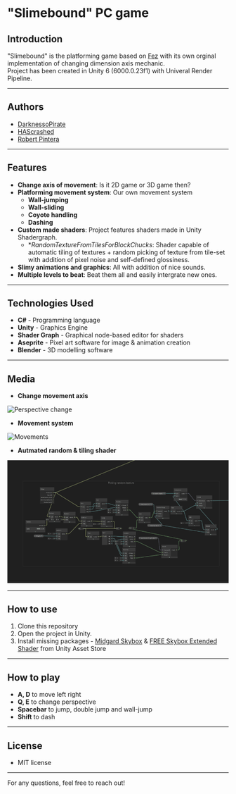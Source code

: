 # "Slimebound" PC game 

## Introduction
"Slimebound" is the platforming game based on [Fez](https://store.steampowered.com/app/224760/FEZ/) with its own orginal implementation of changing dimension axis mechanic.     
Project has been created in Unity 6 (6000.0.23f1) with Univeral Render Pipeline.

---
## Authors
- [DarknessoPirate](https://github.com/DarknessoPirate)
- [HAScrashed](https://github.com/HAScrashed)
- [Robert Pintera](https://github.com/RobertPintera)

---
## Features
- **Change axis of movement**: Is it 2D game or 3D game then?
- **Platforming movement system**: Our own movement system
  - **Wall-jumping**
  - **Wall-sliding**
  - **Coyote handling**
  - **Dashing**
- **Custom made shaders**: Project features shaders made in Unity Shadergraph.
  - **RandomTextureFromTilesForBlockChucks*: Shader capable of automatic tiling of textures + random picking of texture from tile-set with addition of pixel noise and self-defined glossiness.
- **Slimy animations and graphics**: All with addition of nice sounds.
- **Multiple levels to beat**: Beat them all and easily intergrate new ones.

---
## Technologies Used
- **C#** - Programming language
- **Unity** - Graphics Engine
- **Shader Graph** - Graphical node-based editor for shaders
- **Aseprite** - Pixel art software for image & animation creation
- **Blender** - 3D modelling software
  
---
## Media
- **Change movement axis**
  
![Perspective change](Preview/3D-2D.gif)
- **Movement system**
  
![Movements](Preview/Movement.gif)
- **Autmated random & tiling shader**
  
![Shader](Preview/Shader.gif)

---
## How to use
1. Clone this repository
2. Open the project in Unity.
3. Install missing packages - [Midgard Skybox](https://assetstore.unity.com/packages/2d/textures-materials/sky/midgard-skybox-273733?srsltid=AfmBOoqP3S140YyvE5kD8pIu3dOXUw68yvHKqdWrM8dp6tjdJhRuc4y8) & [FREE Skybox Extended Shader](https://assetstore.unity.com/packages/vfx/shaders/free-skybox-extended-shader-107400?srsltid=AfmBOopqa3qULnMYJAMo5BwzXAv2pAsBaOWTrvb94sIOsdTvnfDarZYf) from Unity Asset Store

---
## How to play
- **A, D** to move left right
- **Q, E** to change perspective
- **Spacebar** to jump, double jump and wall-jump
- **Shift** to dash

---
## License
- MIT license

---
For any questions, feel free to reach out!
